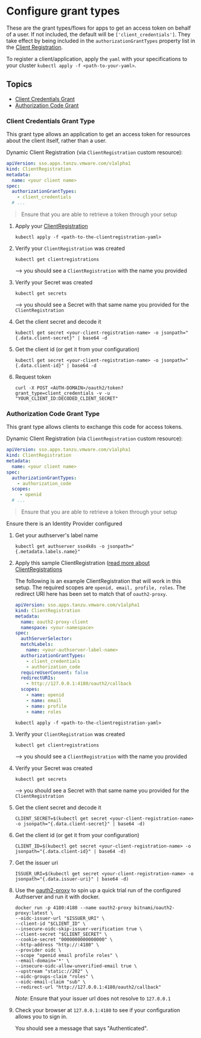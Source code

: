 # Configure grant types

These are the grant types/flows for apps to get an access token on behalf of a user. If not included, the default
will be `['client_credentials']`. They take effect by being included in the `authorizationGrantTypes` property list in
the [Client Registration](../crds/clientregistration.md).

To register a client/application, apply the `yaml` with your specifications to your cluster
`kubectl apply -f <path-to-your-yaml>`.

## Topics

- [Client Credentials Grant](#client-credentials-grant-type)
- [Authorization Code Grant](#authorization-code-grant-type)

### Client Credentials Grant Type

This grant type allows an application to get an access token for resources about the client itself, rather than a user.

Dynamic Client Registration (via `ClientRegistration` custom resource):

```yaml
apiVersion: sso.apps.tanzu.vmware.com/v1alpha1
kind: ClientRegistration
metadata:
  name: <your client name>
spec:
  authorizationGrantTypes:
    - client_credentials
  # ...
```

> Ensure that you are able to retrieve a token through your setup

1. Apply your [ClientRegistration](../crds/clientregistration.md#example)

   ```shell
   kubectl apply -f <path-to-the-clientregistration-yaml>
   ```

2. Verify your `ClientRegistration` was created

   ```shell
   kubectl get clientregistrations
   ```

   --> you should see a `ClientRegistration` with the name you provided
3. Verify your Secret was created

   ```shell
   kubectl get secrets
   ```

   --> you should see a Secret with that same name you provided for the `ClientRegistration`
4. Get the client secret and decode it

   ```shell
   kubectl get secret <your-client-registration-name> -o jsonpath="{.data.client-secret}" | base64 -d
   ```

5. Get the client id (or get it from your configuration)

   ```shell
   kubectl get secret <your-client-registration-name> -o jsonpath="{.data.client-id}" | base64 -d
   ```

6. Request token

   ```shell
   curl -X POST <AUTH-DOMAIN>/oauth2/token?grant_type=client_credentials -v -u "YOUR_CLIENT_ID:DECODED_CLIENT_SECRET"
   ```

### Authorization Code Grant Type

This grant type allows clients to exchange this code for access tokens.

Dynamic Client Registration (via `ClientRegistration` custom resource):

```yaml
apiVersion: sso.apps.tanzu.vmware.com/v1alpha1
kind: ClientRegistration
metadata:
  name: <your client name>
spec:
  authorizationGrantTypes:
    - authorization_code
  scopes:
     - openid
  # ...
```

> Ensure that you are able to retrieve a token through your setup

Ensure there is an Identity Provider configured

1. Get your authserver's label name

   ```shell
   kubectl get authserver sso4k8s -o jsonpath="{.metadata.labels.name}"
   ```

2. Apply this sample ClientRegistration ([read more about ClientRegistrations](../crds/clientregistration.md)

   The following is an example ClientRegistration that will work in this setup. The required scopes are `openid, email,
profile, roles`. The redirect URI here has been set to match that of `oauth2-proxy`.

   ```yaml
   apiVersion: sso.apps.tanzu.vmware.com/v1alpha1
   kind: ClientRegistration
   metadata:
     name: oauth2-proxy-client
     namespace: <your-namespace>
   spec:
     authServerSelector:
     matchLabels:
       name: <your-authserver-label-name>
     authorizationGrantTypes:
       - client_credentials
       - authorization_code
     requireUserConsent: false
     redirectURIs:
       - http://127.0.0.1:4180/oauth2/callback
     scopes:
       - name: openid
       - name: email
       - name: profile
       - name: roles
   ```

   ```shell
   kubectl apply -f <path-to-the-clientregistration-yaml>
   ```

3. Verify your `ClientRegistration` was created

   ```shell
   kubectl get clientregistrations
   ```

   --> you should see a `ClientRegistration` with the name you provided
4. Verify your Secret was created

   ```shell
   kubectl get secrets
   ```

   --> you should see a Secret with that same name you provided for the `ClientRegistration`
5. Get the client secret and decode it

   ```shell
   CLIENT_SECRET=$(kubectl get secret <your-client-registration-name> -o jsonpath="{.data.client-secret}" | base64 -d)
   ```

6. Get the client id (or get it from your configuration)

   ```shell
   CLIENT_ID=$(kubectl get secret <your-client-registration-name> -o jsonpath="{.data.client-id}" | base64 -d)
   ```

7. Get the issuer uri

   ```shell
   ISSUER_URI=$(kubectl get secret <your-client-registration-name> -o jsonpath="{.data.issuer-uri}" | base64 -d)
   ```

8. Use the [oauth2-proxy](https://oauth2-proxy.github.io/oauth2-proxy/) to spin up a quick trial run of the configured
Authserver and run it with docker.

   ```shell
   docker run -p 4180:4180 --name oauth2-proxy bitnami/oauth2-proxy:latest \
   --oidc-issuer-url "$ISSUER_URI" \
   --client-id "$CLIENT_ID" \
   --insecure-oidc-skip-issuer-verification true \
   --client-secret "$CLIENT_SECRET" \
   --cookie-secret "0000000000000000" \
   --http-address "http://:4180" \
   --provider oidc \
   --scope "openid email profile roles" \
   --email-domain='*' \
   --insecure-oidc-allow-unverified-email true \
   --upstream "static://202" \
   --oidc-groups-claim "roles" \
   --oidc-email-claim "sub" \
   --redirect-url "http://127.0.0.1:4180/oauth2/callback"
   ```

   _Note_: Ensure that your issuer url does not resolve to `127.0.0.1`

9. Check your browser at `127.0.0.1:4180` to see if your configuration allows you to sign in.

   You should see a message that says "Authenticated".

